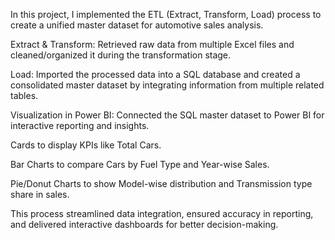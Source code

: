 In this project, I implemented the ETL (Extract, Transform, Load) process to create a unified master dataset for automotive sales analysis.

Extract & Transform: Retrieved raw data from multiple Excel files and cleaned/organized it during the transformation stage.

Load: Imported the processed data into a SQL database and created a consolidated master dataset by integrating information from multiple related tables.

Visualization in Power BI: Connected the SQL master dataset to Power BI for interactive reporting and insights.

Cards to display KPIs like Total Cars.

Bar Charts to compare Cars by Fuel Type and Year-wise Sales.

Pie/Donut Charts to show Model-wise distribution and Transmission type share in sales.

This process streamlined data integration, ensured accuracy in reporting, and delivered interactive dashboards for better decision-making.
